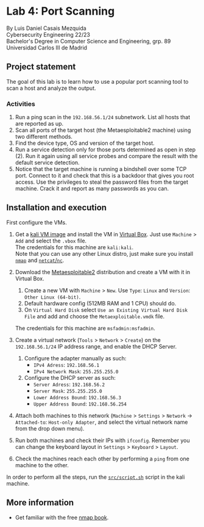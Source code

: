 # Lab 4: Port Scanning
By Luis Daniel Casais Mezquida  
Cybersecurity Engineering 22/23  
Bachelor's Degree in Computer Science and Engineering, grp. 89  
Universidad Carlos III de Madrid

## Project statement
The goal of this lab is to learn how to use a popular port scanning tool to scan a host and analyze the output.  

### Activities
1. Run a ping scan in the `192.168.56.1/24` subnetwork. List all hosts that are reported as up.
2. Scan all ports of the target host (the Metaesploitable2 machine) using two different methods.
3. Find the device type, OS and version of the target host.
4. Run a service detection only for those ports determined as open in step (2). Run it again using all service probes and compare the result with the default service detection.
5. Notice that the target machine is running a bindshell over some TCP port. Connect to it and check that this is a backdoor that gives you root access. Use the privileges to steal the password files from the target machine. Crack it and report as many passwords as you can.


## Installation and execution

First configure the VMs.

1. Get a [kali VM image](https://www.kali.org/get-kali/#kali-virtual-machines) and install the VM in [Virtual Box](https://www.virtualbox.org/). Just use `Machine` > `Add` and select the `.vbox` file.  
The credentials for this machine are `kali:kali`.  
Note that you can use any other Linux distro, just make sure you install [`nmap`](https://nmap.org/) and [`netcat`/`nc`](https://netcat.sourceforge.net/).
2. Download the [Metaesploitable2](https://sourceforge.net/projects/metasploitable/) distribution and create a VM with it in Virtual Box.
    1. Create a new VM with `Machine` > `New`. Use `Type`: `Linux` and `Version`: `Other Linux (64-bit)`.
    2. Default hardware config (512MB RAM and 1 CPU) should do.
    3. On `Virtual Hard Disk` select `Use an Existing Virtual Hard Disk File` and add and choose the `Metaexploitable.vmdk` file.

    The credentials for this machine are `msfadmin:msfadmin`.
3. Create a virtual network (`Tools` > `Network` > `Create`) on the `192.168.56.1/24` IP address range, and enable the DHCP Server.  
    1. Configure the adapter manually as such:
        - `IPv4 Adress`: `192.168.56.1`
        - `IPv4 Network Mask`: `255.255.255.0`
    2. Configure the DHCP server as such:
        - `Server Adress`: `192.168.56.2`
        - `Server Mask`: `255.255.255.0`
        - `Lower Address Bound`: `192.168.56.3`
        - `Upper Address Bound`: `192.168.56.254`

4. Attach both machines to this network (`Machine` > `Settings` > `Network` → `Attached-to`: `Host-only Adapter`, and select the virtual network name from the drop down menu).
5. Run both machines and check their IPs with `ifconfig`. Remember you can change the keyboard layout in `Settings` > `Keyboard` > `Layout`.
6. Check the machines reach each other by performing a `ping` from one machine to the other.

In order to perform all the steps, run the [`src/script.sh`](src/script.sh) script in the kali machine.


## More information
- Get familiar with the free [nmap book](https://nmap.org/book/toc.html).